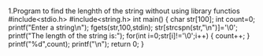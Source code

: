 ###
1.Program to find the lenghth of the string without using library functios
#include<stdio.h>
#include<string.h>
int main()
{
        char str[100];
        int count=0;
        printf("Enter a string\n");
        fgets(str,100,stdin);
        str[strcspn(str,"\n")]='\0';
        printf("The length of the string is:");
        for(int i=0;str[i]!='\0';i++)
        {
                count++;
        }
        printf("%d",count);
        printf("\n");
        return 0;
}

